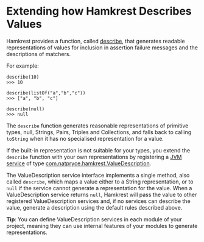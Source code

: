 # Extending how Hamkrest Describes Values

Hamkrest provides a function, called [describe][], that generates readable representations of values for inclusion in
assertion failure messages and the descriptions of matchers.

For example:

```
describe(10)
>>> 10

describe(listOf("a","b","c"))
>>> ["a", "b", "c"]

describe(null)
>>> null
```

The `describe` function generates reasonable representations of primitive types, null, Strings, Pairs, 
Triples and Collections, and falls back to calling `toString` when it has no specialised representation for
a value.

If the built-in representation is not suitable for your types, you extend the `describe` function with your own 
representations by registering a [JVM service][] of type [com.natpryce.hamkrest.ValueDescription][].

The ValueDescription service interface implements a single method, also called `describe`, which maps a value either to 
a String representation, or to `null` if the service cannot generate a representation for the value.  When a 
ValueDescription service returns `null`, Hamkrest will pass the value to other registered ValueDescription services and,
if no services can describe the value, generate a description using the default rules described above.

**Tip**: You can define ValueDescription services in each module of your project, meaning they can use internal features
of your modules to generate representations.

[describe]: https://github.com/npryce/hamkrest/blob/master/src/main/kotlin/com/natpryce/hamkrest/describe.kt
[JVM service]: https://docs.oracle.com/en/java/javase/11/docs/api/java.base/java/util/ServiceLoader.html
[com.natpryce.hamkrest.ValueDescription]: https://github.com/npryce/hamkrest/blob/master/src/main/kotlin/com/natpryce/hamkrest/ValueDescription.kt
